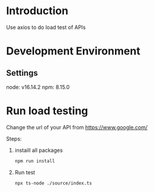 # Introduction 
Use axios to do load test of APIs

# Development Environment
## Settings
node: v16.14.2
npm: 8.15.0

# Run load testing
Change the url of your API from https://www.google.com/

Steps:
1. instaill all packages
    ```sh
    npm run install
    ```
2. Run test
    ```sh
    npx ts-node ./source/index.ts
    ```